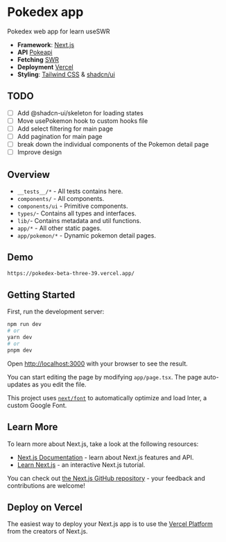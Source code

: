 # Pokedex app

Pokedex web app for learn useSWR

- **Framework**: [Next.js](https://nextjs.org/)
- **API** [Pokeapi](https://pokeapi.co/docs/v2)
- **Fetching** [SWR](https://swr.vercel.app/)
- **Deployment** [Vercel](https://vercel.com/)
- **Styling**: [Tailwind CSS](https://tailwindcss.com/) & [shadcn/ui](https://ui.shadcn.com/)

## TODO

- [ ] Add @shadcn-ui/skeleton for loading states
- [ ] Move usePokemon hook to custom hooks file
- [ ] Add select filtering for main page
- [ ] Add pagination for main page
- [ ] break down the individual components of the Pokemon detail page
- [ ] Improve design

## Overview

- `__tests__/*` - All tests contains here.
- `components/` - All components.
- `components/ui` - Primitive components.
- `types/`- Contains all types and interfaces.
- `lib/`- Contains metadata and util functions.
- `app/*` - All other static pages.
- `app/pokemon/*` - Dynamic pokemon detail pages.

## Demo

```bash
https://pokedex-beta-three-39.vercel.app/
```

## Getting Started

First, run the development server:

```bash
npm run dev
# or
yarn dev
# or
pnpm dev
```

Open [http://localhost:3000](http://localhost:3000) with your browser to see the result.

You can start editing the page by modifying `app/page.tsx`. The page auto-updates as you edit the file.

This project uses [`next/font`](https://nextjs.org/docs/basic-features/font-optimization) to automatically optimize and load Inter, a custom Google Font.

## Learn More

To learn more about Next.js, take a look at the following resources:

- [Next.js Documentation](https://nextjs.org/docs) - learn about Next.js features and API.
- [Learn Next.js](https://nextjs.org/learn) - an interactive Next.js tutorial.

You can check out [the Next.js GitHub repository](https://github.com/vercel/next.js/) - your feedback and contributions are welcome!

## Deploy on Vercel

The easiest way to deploy your Next.js app is to use the [Vercel Platform](https://vercel.com/new?utm_medium=default-template&filter=next.js&utm_source=create-next-app&utm_campaign=create-next-app-readme) from the creators of Next.js.
